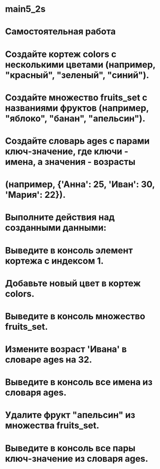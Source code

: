 # main5_2s
# Самостоятельная работа
# Создайте кортеж colors с несколькими цветами (например, "красный", "зеленый", "синий").
# Создайте множество fruits_set с названиями фруктов (например, "яблоко", "банан", "апельсин").
# Создайте словарь ages с парами ключ-значение, где ключи - имена, а значения - возрасты
# (например, {'Анна': 25, 'Иван': 30, 'Мария': 22}).

# Выполните действия над созданными данными:
# Выведите в консоль элемент кортежа с индексом 1.
# Добавьте новый цвет в кортеж colors.
# Выведите в консоль множество fruits_set.
# Измените возраст 'Ивана' в словаре ages на 32.
# Выведите в консоль все имена из словаря ages.
# Удалите фрукт "апельсин" из множества fruits_set.
# Выведите в консоль все пары ключ-значение из словаря ages.
